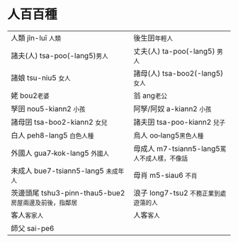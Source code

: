 # 人百百種

|  |  |
| :--- | :--- |
| 人類 jîn-luī `人類` | 後生囝`年輕人` |
| 諸夫\(人\) tsa-poo\(-lang5\)`男人` | 丈夫\(人\) ta-poo\(-lang5\) `男人` |
| 諸娘 tsu-niu5 `女人` | 諸母\(人\) tsa-boo2\(-lang5\) `女人` |
| 姥 bou2`老婆` | 翁 ang`老公` |
| 孥囝 nou5-kiann2 `小孩` | 阿孥/阿奴 a-kiann2 `小孩` |
| 諸母囝 tsa-boo2-kiann2 `女兒` | 諸夫囝 tsa-poo-kiann2 `兒子` |
| 白人 peh8-lang5 `白色人種` | 烏人 oo‑lang5`黑色人種` |
| 外國人 gua7‑kok-lang5 `外國人` | 毋成人 m7-tsiann5-lang5`罵人不成人樣，不像話` |
| 未成人 bue7-tsiann5-lang5 `未成年人` | 毋肖 m5-siau6 `不肖` |
| 茨邊頭尾 tshu3-pinn-thau5-bue2 `房屋兩邊及前後，指鄰居` | 浪子 long7-tsu2 `不務正業到處遊蕩的人` |
| 客人`客家人` | 人客`客人` |
| 師父 sai-pe6 |  |



